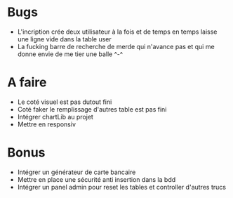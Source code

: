 # Bugs
- L'incription crée deux utilisateur à la fois et de temps en temps laisse une ligne vide dans la table user
- La fucking barre de recherche de merde qui n'avance pas et qui me donne envie de me tier une balle ^-^

# A faire
- Le coté visuel est pas dutout fini
- Coté faker le remplissage d'autres table est pas fini
- Intégrer chartLib au projet
- Mettre en responsiv

# Bonus
- Intégrer un générateur de carte bancaire
- Mettre en place une sécurité anti insertion dans la bdd
- Intégrer un panel admin pour reset les tables et controller d'autres trucs